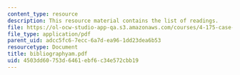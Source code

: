 ```yaml
---
content_type: resource
description: This resource material contains the list of readings.
file: https://ol-ocw-studio-app-qa.s3.amazonaws.com/courses/4-175-case-studies-in-city-form-fall-2005/4503dd60753d6461ebf6c34e572cbb19_bibliographyam.pdf
file_type: application/pdf
parent_uid: adcc5fc6-7ecc-6a7d-ea96-1dd23dea6b53
resourcetype: Document
title: bibliographyam.pdf
uid: 4503dd60-753d-6461-ebf6-c34e572cbb19
---
```

